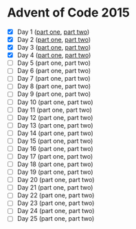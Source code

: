 # Advent of Code 2015

- [x] Day 1 ([part one](./d1p1.cpp), [part two](./d1p2.cpp))
- [x] Day 2 ([part one](./d2p1.cpp), [part two](./d2p2.cpp))
- [x] Day 3 ([part one](./d3p1.cpp), [part two](./d3p2.cpp))
- [x] Day 4 ([part one](./d4p1.cpp), [part two](./d4p2.cpp))
- [ ] Day 5 (part one, part two)
- [ ] Day 6 (part one, part two)
- [ ] Day 7 (part one, part two)
- [ ] Day 8 (part one, part two)
- [ ] Day 9 (part one, part two)
- [ ] Day 10 (part one, part two)
- [ ] Day 11 (part one, part two)
- [ ] Day 12 (part one, part two)
- [ ] Day 13 (part one, part two)
- [ ] Day 14 (part one, part two)
- [ ] Day 15 (part one, part two)
- [ ] Day 16 (part one, part two)
- [ ] Day 17 (part one, part two)
- [ ] Day 18 (part one, part two)
- [ ] Day 19 (part one, part two)
- [ ] Day 20 (part one, part two)
- [ ] Day 21 (part one, part two)
- [ ] Day 22 (part one, part two)
- [ ] Day 23 (part one, part two)
- [ ] Day 24 (part one, part two)
- [ ] Day 25 (part one, part two)
